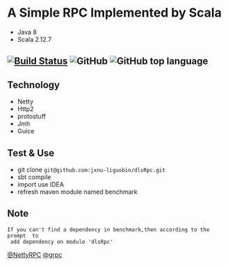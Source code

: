 # A Simple RPC Implemented by Scala
  
* Java 8
* Scala 2.12.7

[![Build Status](https://travis-ci.org/jxnu-liguobin/dlsRpc.svg?branch=master)](https://travis-ci.org/jxnu-liguobin/dlsRpc)
![GitHub](https://img.shields.io/github/license/jxnu-liguobin/dlsRpc.svg)
![GitHub top language](https://img.shields.io/github/languages/top/jxnu-liguobin/dlsRpc.svg)
---

Technology
---

* Netty 
* Http2 
* protostuff
* Jmh
* Guice

Test & Use
---

- git clone ```git@github.com:jxnu-liguobin/dlsRpc.git```
- sbt compile
- import use IDEA
- refresh maven module named benchmark 

Note
---

```
If you can't find a dependency in benchmark,then according to the prompt  to                                                                                     
 add dependency on module 'dlsRpc'
```

[@NettyRPC](http://www.cnblogs.com/jietang/p/5675171.html) [@grpc](https://github.com/grpc/grpc-java)